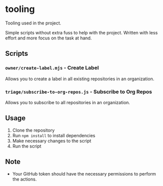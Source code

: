 # tooling
Tooling used in the project. 

Simple scripts without extra fuss to help with the project. Written with less effort and more focus on the task at hand.

## Scripts
### `owner/create-label.mjs` - Create Label
Allows you to create a label in all existing repositories in an organization. 

### `triage/subscribe-to-org-repos.js` - Subscribe to Org Repos
Allows you to subscribe to all repositories in an organization.

## Usage
1. Clone the repository
2. Run `npm install` to install dependencies
3. Make necessary changes to the script
4. Run the script

## Note
- Your GitHub token should have the necessary permissions to perform the actions.


